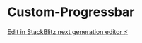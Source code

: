 # Custom-Progressbar

[Edit in StackBlitz next generation editor ⚡️](https://stackblitz.com/~/github.com/AbdullahAlMohaimen/Custom-Progressbar)